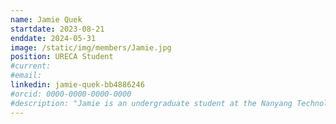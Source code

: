 ```yaml
---
name: Jamie Quek
startdate: 2023-08-21
enddate: 2024-05-31
image: /static/img/members/Jamie.jpg
position: URECA Student
#current:
#email: 
linkedin: jamie-quek-bb4886246
#orcid: 0000-0000-0000-0000
#description: "Jamie is an undergraduate student at the Nanyang Technological University, where she is pursuing a degree in Biological Science, along with a second major in Medicinal Chemistry & Pharmacology. Jamie’s interest in Biological Science is fuelled by her passion to exploring ways to improving human health and well-being. She also envisions a future in research, where she can contribute to society. Beyond the classrooms and labs, she enjoys reading, travelling, and participating in sports activities." 
---
```

